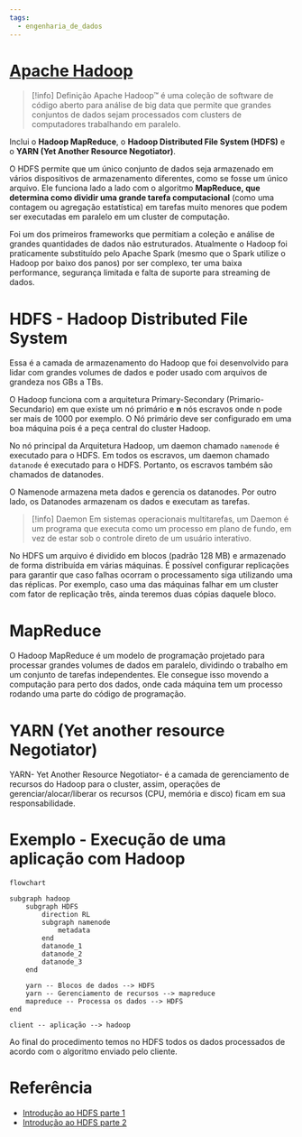 ```yaml
---
tags:
  - engenharia_de_dados
---
```

# [Apache Hadoop](https://hadoop.apache.org/)

> [!info] Definição
> Apache Hadoop™ é uma coleção de software de código aberto para análise de big data que permite que grandes conjuntos de dados sejam processados ​​com clusters de computadores trabalhando em paralelo. 

Inclui o **Hadoop MapReduce**, o **Hadoop Distributed File System (HDFS)** e o **YARN (Yet Another Resource Negotiator)**. 

O HDFS permite que um único conjunto de dados seja armazenado em vários dispositivos de armazenamento diferentes, como se fosse um único arquivo. Ele funciona lado a lado com o algoritmo **MapReduce, que determina como dividir uma grande tarefa computacional** (como uma contagem ou agregação estatística) em tarefas muito menores que podem ser executadas em paralelo em um cluster de computação.

Foi um dos primeiros frameworks que permitiam a coleção e análise de grandes quantidades de dados não estruturados. Atualmente o Hadoop foi praticamente substituído pelo Apache Spark (mesmo que o Spark utilize o Hadoop por baixo dos panos) por ser complexo, ter uma baixa performance, segurança limitada e falta de suporte para streaming de dados.

# HDFS - Hadoop Distributed File System

Essa é a camada de armazenamento do Hadoop que foi desenvolvido para lidar com grandes volumes de dados e poder usado com arquivos de grandeza nos GBs a TBs.

O Hadoop funciona com a arquitetura Primary-Secondary (Primario-Secundario) em que existe um nó primário e **n** nós escravos onde n pode ser mais de 1000 por exemplo. O Nó primário deve ser configurado em uma boa máquina pois é a peça central do cluster Hadoop.

No nó principal da Arquitetura Hadoop, um daemon chamado `namenode` é executado para o HDFS. Em todos os escravos, um daemon chamado `datanode` é executado para o HDFS. Portanto, os escravos também são chamados de datanodes.

O Namenode armazena meta dados e gerencia os datanodes. Por outro lado, os Datanodes armazenam os dados e executam as tarefas.

> [!info] Daemon
> Em sistemas operacionais multitarefas, um Daemon é um programa que executa como um processo em plano de fundo, em vez de estar sob o controle direto de um usuário interativo.

 No HDFS um arquivo é dividido em blocos (padrão 128 MB) e armazenado de forma distribuída em várias máquinas. É possível configurar replicações para garantir que caso falhas ocorram o processamento siga utilizando uma das réplicas. Por exemplo, caso uma das máquinas falhar em um cluster com fator de replicação três, ainda teremos duas cópias daquele bloco.

# MapReduce

O Hadoop MapReduce é um modelo de programação projetado para processar grandes volumes de dados em paralelo, dividindo o trabalho em um conjunto de tarefas independentes. Ele consegue isso movendo a computação para perto dos dados, onde cada máquina tem um processo rodando uma parte do código de programação.

# YARN (Yet another resource Negotiator)

YARN- Yet Another Resource Negotiator- é a camada de gerenciamento de recursos do Hadoop para o cluster, assim, operações de gerenciar/alocar/liberar os recursos (CPU, memória e disco) ficam em sua responsabilidade.

# Exemplo - Execução de uma aplicação com Hadoop

```mermaid
flowchart

subgraph hadoop
	subgraph HDFS
		direction RL
		subgraph namenode
			metadata
		end
		datanode_1
		datanode_2
		datanode_3
	end

	yarn -- Blocos de dados --> HDFS
	yarn -- Gerenciamento de recursos --> mapreduce
	mapreduce -- Processa os dados --> HDFS
end

client -- aplicação --> hadoop
```
Ao final do procedimento temos no HDFS todos os dados processados de acordo com o algoritmo enviado pelo cliente.



# Referência

- [Introdução ao HDFS parte 1](https://medium.com/@cm.oeiras01/uma-breve-introdu%C3%A7%C3%A3o-do-hadoop-hdfs-hadoop-distributed-file-system-1-2-6883710ea64f)
- [Introdução ao HDFS parte 2](https://medium.com/@cm.oeiras01/uma-breve-introdu%C3%A7%C3%A3o-do-hadoop-hdfs-hadoop-distributed-file-system-2-2-7694055a7917)